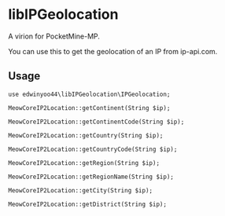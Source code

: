 # libIPGeolocation
A virion for PocketMine-MP.

You can use this to get the geolocation of an IP from ip-api.com.

## Usage
```
use edwinyoo44\libIPGeolocation\IPGeolocation;

MeowCoreIP2Location::getContinent(String $ip);

MeowCoreIP2Location::getContinentCode(String $ip);

MeowCoreIP2Location::getCountry(String $ip);

MeowCoreIP2Location::getCountryCode(String $ip);

MeowCoreIP2Location::getRegion(String $ip);

MeowCoreIP2Location::getRegionName(String $ip);

MeowCoreIP2Location::getCity(String $ip);

MeowCoreIP2Location::getDistrict(String $ip);

```